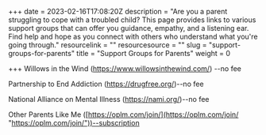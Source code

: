 +++
date = 2023-02-16T17:08:20Z
description = "Are you a parent struggling to cope with a troubled child? This page provides links to various support groups that can offer you guidance, empathy, and a listening ear. Find help and hope as you connect with others who understand what you're going through."
resourcelink = ""
resourcesource = ""
slug = "support-groups-for-parents"
title = "Support Groups for Parents"
weight = 0

+++
Willows in the Wind (https://www.willowsinthewind.com/) --no fee

Partnership to End Addiction (https://drugfree.org/)--no fee

National Alliance on Mental Illness (https://nami.org/)--no fee

Other Parents Like Me ([https://oplm.com/join/](https://oplm.com/join/ "https://oplm.com/join/"))--subscription